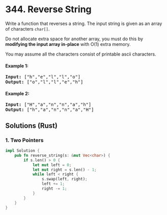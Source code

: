 # 344. Reverse String
Write a function that reverses a string. The input string is given as an array of characters <code>char[]</code>.

Do not allocate extra space for another array, you must do this by **modifying the input array in-place** with O(1) extra memory.

You may assume all the characters consist of printable ascii characters.

#### Example 1:
<pre>
<strong>Input:</strong> ["h","e","l","l","o"]
<strong>Output:</strong> ["o","l","l","e","h"]
</pre>

#### Example 2:
<pre>
<strong>Input:</strong> ["H","a","n","n","a","h"]
<strong>Output:</strong> ["h","a","n","n","a","H"]
</pre>

## Solutions (Rust)

### 1. Two Pointers
```Rust
impl Solution {
    pub fn reverse_string(s: &mut Vec<char>) {
        if s.len() > 0 {
            let mut left = 0;
            let mut right = s.len() - 1;
            while left < right {
                s.swap(left, right);
                left += 1;
                right -= 1;
            }
        }
    }
}
```
